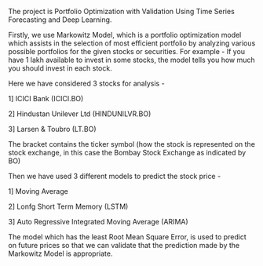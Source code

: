 The project is  Portfolio Optimization with Validation Using Time Series Forecasting and Deep Learning.

Firstly, we use Markowitz Model, which is a portfolio optimization model which assists in the selection of most efficient portfolio by analyzing various possible portfolios for the given stocks or securities.
For example - If you have 1 lakh available to invest in some stocks, the model tells you how much you should invest in each stock. 

Here we have considered 3 stocks for analysis - 

1] ICICI Bank (ICICI.BO)

2] Hindustan Unilever Ltd (HINDUNILVR.BO)

3] Larsen & Toubro (LT.BO)


The bracket contains the ticker symbol (how the stock is represented on the stock exchange, in this case the Bombay Stock Exchange as indicated by BO)

Then we have used 3 different models to predict the stock price - 

1] Moving Average 

2] Lonfg Short Term Memory (LSTM)

3] Auto Regressive Integrated Moving Average (ARIMA)


The model which has the least Root Mean Square Error, is used to predict on future prices so that we can validate that the prediction made by the Markowitz Model is appropriate.
